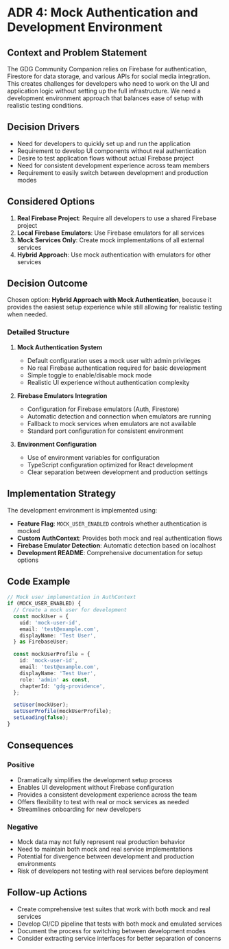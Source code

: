 # ADR 4: Mock Authentication and Development Environment

## Context and Problem Statement

The GDG Community Companion relies on Firebase for authentication, Firestore for data storage, and various APIs for social media integration. This creates challenges for developers who need to work on the UI and application logic without setting up the full infrastructure. We need a development environment approach that balances ease of setup with realistic testing conditions.

## Decision Drivers

- Need for developers to quickly set up and run the application
- Requirement to develop UI components without real authentication
- Desire to test application flows without actual Firebase project
- Need for consistent development experience across team members
- Requirement to easily switch between development and production modes

## Considered Options

1. **Real Firebase Project**: Require all developers to use a shared Firebase project
2. **Local Firebase Emulators**: Use Firebase emulators for all services
3. **Mock Services Only**: Create mock implementations of all external services
4. **Hybrid Approach**: Use mock authentication with emulators for other services

## Decision Outcome

Chosen option: **Hybrid Approach with Mock Authentication**, because it provides the easiest setup experience while still allowing for realistic testing when needed.

### Detailed Structure

1. **Mock Authentication System**
   - Default configuration uses a mock user with admin privileges
   - No real Firebase authentication required for basic development
   - Simple toggle to enable/disable mock mode
   - Realistic UI experience without authentication complexity

2. **Firebase Emulators Integration**
   - Configuration for Firebase emulators (Auth, Firestore)
   - Automatic detection and connection when emulators are running
   - Fallback to mock services when emulators are not available
   - Standard port configuration for consistent environment

3. **Environment Configuration**
   - Use of environment variables for configuration
   - TypeScript configuration optimized for React development
   - Clear separation between development and production settings

## Implementation Strategy

The development environment is implemented using:

- **Feature Flag**: `MOCK_USER_ENABLED` controls whether authentication is mocked
- **Custom AuthContext**: Provides both mock and real authentication flows
- **Firebase Emulator Detection**: Automatic detection based on localhost
- **Development README**: Comprehensive documentation for setup options

## Code Example

```typescript
// Mock user implementation in AuthContext
if (MOCK_USER_ENABLED) {
  // Create a mock user for development
  const mockUser = {
    uid: 'mock-user-id',
    email: 'test@example.com',
    displayName: 'Test User',
  } as FirebaseUser;

  const mockUserProfile = {
    id: 'mock-user-id',
    email: 'test@example.com',
    displayName: 'Test User',
    role: 'admin' as const,
    chapterId: 'gdg-providence',
  };

  setUser(mockUser);
  setUserProfile(mockUserProfile);
  setLoading(false);
}
```

## Consequences

### Positive

- Dramatically simplifies the development setup process
- Enables UI development without Firebase configuration
- Provides a consistent development experience across the team
- Offers flexibility to test with real or mock services as needed
- Streamlines onboarding for new developers

### Negative

- Mock data may not fully represent real production behavior
- Need to maintain both mock and real service implementations
- Potential for divergence between development and production environments
- Risk of developers not testing with real services before deployment

## Follow-up Actions

- Create comprehensive test suites that work with both mock and real services
- Develop CI/CD pipeline that tests with both mock and emulated services
- Document the process for switching between development modes
- Consider extracting service interfaces for better separation of concerns